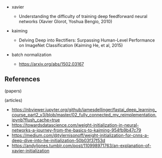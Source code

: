 - xavier
  - Understanding the difficulty of training deep feedforward neural networks (Xavier Glorot, Yoshua Bengio, 2010)
- kaiming
  - Delving Deep into Rectifiers: Surpassing Human-Level Performance on ImageNet Classification (Kaiming He, et al, 2015)

- batch normalization
  - https://arxiv.org/abs/1502.03167

## References

(papers)

(articles)
- https://nbviewer.jupyter.org/github/jamesdellinger/fastai_deep_learning_course_part2_v3/blob/master/02_fully_connected_my_reimplementation.ipynb?flush_cache=true
- https://towardsdatascience.com/weight-initialization-in-neural-networks-a-journey-from-the-basics-to-kaiming-954fb9b47c79
- https://medium.com/@tylernisonoff/weight-initialization-for-cnns-a-deep-dive-into-he-initialization-50b03f37f53d
- https://andyljones.tumblr.com/post/110998971763/an-explanation-of-xavier-initialization
